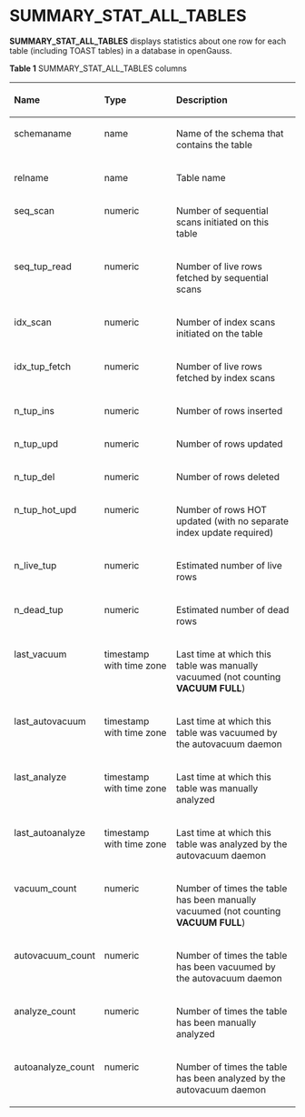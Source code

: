 # SUMMARY\_STAT\_ALL\_TABLES<a name="EN-US_TOPIC_0289900095"></a>

**SUMMARY\_STAT\_ALL\_TABLES**  displays statistics about one row for each table \(including TOAST tables\) in a database in openGauss.

**Table  1**  SUMMARY\_STAT\_ALL\_TABLES columns

<a name="en-us_topic_0283136547_en-us_topic_0237122589_table94001310104614"></a>
<table><thead align="left"><tr id="en-us_topic_0283136547_en-us_topic_0237122589_row1761211108466"><th class="cellrowborder" valign="top" width="23.05%" id="mcps1.2.4.1.1"><p id="en-us_topic_0283136547_en-us_topic_0237122589_p26121310184610"><a name="en-us_topic_0283136547_en-us_topic_0237122589_p26121310184610"></a><a name="en-us_topic_0283136547_en-us_topic_0237122589_p26121310184610"></a><strong id="b191701774135"><a name="b191701774135"></a><a name="b191701774135"></a>Name</strong></p>
</th>
<th class="cellrowborder" valign="top" width="27.04%" id="mcps1.2.4.1.2"><p id="en-us_topic_0283136547_en-us_topic_0237122589_p13612151019460"><a name="en-us_topic_0283136547_en-us_topic_0237122589_p13612151019460"></a><a name="en-us_topic_0283136547_en-us_topic_0237122589_p13612151019460"></a><strong id="b2867137111319"><a name="b2867137111319"></a><a name="b2867137111319"></a>Type</strong></p>
</th>
<th class="cellrowborder" valign="top" width="49.91%" id="mcps1.2.4.1.3"><p id="en-us_topic_0283136547_en-us_topic_0237122589_p26120107465"><a name="en-us_topic_0283136547_en-us_topic_0237122589_p26120107465"></a><a name="en-us_topic_0283136547_en-us_topic_0237122589_p26120107465"></a><strong id="b887811816133"><a name="b887811816133"></a><a name="b887811816133"></a>Description</strong></p>
</th>
</tr>
</thead>
<tbody><tr id="en-us_topic_0283136547_en-us_topic_0237122589_row961311084618"><td class="cellrowborder" valign="top" width="23.05%" headers="mcps1.2.4.1.1 "><p id="en-us_topic_0283136547_en-us_topic_0237122589_p13613111018467"><a name="en-us_topic_0283136547_en-us_topic_0237122589_p13613111018467"></a><a name="en-us_topic_0283136547_en-us_topic_0237122589_p13613111018467"></a>schemaname</p>
</td>
<td class="cellrowborder" valign="top" width="27.04%" headers="mcps1.2.4.1.2 "><p id="en-us_topic_0283136547_en-us_topic_0237122589_p1761312109467"><a name="en-us_topic_0283136547_en-us_topic_0237122589_p1761312109467"></a><a name="en-us_topic_0283136547_en-us_topic_0237122589_p1761312109467"></a>name</p>
</td>
<td class="cellrowborder" valign="top" width="49.91%" headers="mcps1.2.4.1.3 "><p id="en-us_topic_0283136547_en-us_topic_0237122589_p3613171044616"><a name="en-us_topic_0283136547_en-us_topic_0237122589_p3613171044616"></a><a name="en-us_topic_0283136547_en-us_topic_0237122589_p3613171044616"></a>Name of the schema that contains the table</p>
</td>
</tr>
<tr id="en-us_topic_0283136547_en-us_topic_0237122589_row18613710114613"><td class="cellrowborder" valign="top" width="23.05%" headers="mcps1.2.4.1.1 "><p id="en-us_topic_0283136547_en-us_topic_0237122589_p16131510144615"><a name="en-us_topic_0283136547_en-us_topic_0237122589_p16131510144615"></a><a name="en-us_topic_0283136547_en-us_topic_0237122589_p16131510144615"></a>relname</p>
</td>
<td class="cellrowborder" valign="top" width="27.04%" headers="mcps1.2.4.1.2 "><p id="en-us_topic_0283136547_en-us_topic_0237122589_p196131310144610"><a name="en-us_topic_0283136547_en-us_topic_0237122589_p196131310144610"></a><a name="en-us_topic_0283136547_en-us_topic_0237122589_p196131310144610"></a>name</p>
</td>
<td class="cellrowborder" valign="top" width="49.91%" headers="mcps1.2.4.1.3 "><p id="en-us_topic_0283136547_en-us_topic_0237122589_p8613191064610"><a name="en-us_topic_0283136547_en-us_topic_0237122589_p8613191064610"></a><a name="en-us_topic_0283136547_en-us_topic_0237122589_p8613191064610"></a>Table name</p>
</td>
</tr>
<tr id="en-us_topic_0283136547_en-us_topic_0237122589_row1361391015466"><td class="cellrowborder" valign="top" width="23.05%" headers="mcps1.2.4.1.1 "><p id="en-us_topic_0283136547_en-us_topic_0237122589_p461321014618"><a name="en-us_topic_0283136547_en-us_topic_0237122589_p461321014618"></a><a name="en-us_topic_0283136547_en-us_topic_0237122589_p461321014618"></a>seq_scan</p>
</td>
<td class="cellrowborder" valign="top" width="27.04%" headers="mcps1.2.4.1.2 "><p id="en-us_topic_0283136547_en-us_topic_0237122589_p16141510194612"><a name="en-us_topic_0283136547_en-us_topic_0237122589_p16141510194612"></a><a name="en-us_topic_0283136547_en-us_topic_0237122589_p16141510194612"></a>numeric</p>
</td>
<td class="cellrowborder" valign="top" width="49.91%" headers="mcps1.2.4.1.3 "><p id="en-us_topic_0283136547_en-us_topic_0237122589_p1661419105467"><a name="en-us_topic_0283136547_en-us_topic_0237122589_p1661419105467"></a><a name="en-us_topic_0283136547_en-us_topic_0237122589_p1661419105467"></a>Number of sequential scans initiated on this table</p>
</td>
</tr>
<tr id="en-us_topic_0283136547_en-us_topic_0237122589_row8614110124610"><td class="cellrowborder" valign="top" width="23.05%" headers="mcps1.2.4.1.1 "><p id="en-us_topic_0283136547_en-us_topic_0237122589_p861771013465"><a name="en-us_topic_0283136547_en-us_topic_0237122589_p861771013465"></a><a name="en-us_topic_0283136547_en-us_topic_0237122589_p861771013465"></a>seq_tup_read</p>
</td>
<td class="cellrowborder" valign="top" width="27.04%" headers="mcps1.2.4.1.2 "><p id="en-us_topic_0283136547_en-us_topic_0237122589_p14617171014613"><a name="en-us_topic_0283136547_en-us_topic_0237122589_p14617171014613"></a><a name="en-us_topic_0283136547_en-us_topic_0237122589_p14617171014613"></a>numeric</p>
</td>
<td class="cellrowborder" valign="top" width="49.91%" headers="mcps1.2.4.1.3 "><p id="en-us_topic_0283136547_en-us_topic_0237122589_p13617131064616"><a name="en-us_topic_0283136547_en-us_topic_0237122589_p13617131064616"></a><a name="en-us_topic_0283136547_en-us_topic_0237122589_p13617131064616"></a>Number of live rows fetched by sequential scans</p>
</td>
</tr>
<tr id="en-us_topic_0283136547_en-us_topic_0237122589_row961719108463"><td class="cellrowborder" valign="top" width="23.05%" headers="mcps1.2.4.1.1 "><p id="en-us_topic_0283136547_en-us_topic_0237122589_p1961713108463"><a name="en-us_topic_0283136547_en-us_topic_0237122589_p1961713108463"></a><a name="en-us_topic_0283136547_en-us_topic_0237122589_p1961713108463"></a>idx_scan</p>
</td>
<td class="cellrowborder" valign="top" width="27.04%" headers="mcps1.2.4.1.2 "><p id="en-us_topic_0283136547_en-us_topic_0237122589_p161701010466"><a name="en-us_topic_0283136547_en-us_topic_0237122589_p161701010466"></a><a name="en-us_topic_0283136547_en-us_topic_0237122589_p161701010466"></a>numeric</p>
</td>
<td class="cellrowborder" valign="top" width="49.91%" headers="mcps1.2.4.1.3 "><p id="en-us_topic_0283136547_en-us_topic_0237122589_p161817102469"><a name="en-us_topic_0283136547_en-us_topic_0237122589_p161817102469"></a><a name="en-us_topic_0283136547_en-us_topic_0237122589_p161817102469"></a>Number of index scans initiated on the table</p>
</td>
</tr>
<tr id="en-us_topic_0283136547_en-us_topic_0237122589_row861851013466"><td class="cellrowborder" valign="top" width="23.05%" headers="mcps1.2.4.1.1 "><p id="en-us_topic_0283136547_en-us_topic_0237122589_p4618111084615"><a name="en-us_topic_0283136547_en-us_topic_0237122589_p4618111084615"></a><a name="en-us_topic_0283136547_en-us_topic_0237122589_p4618111084615"></a>idx_tup_fetch</p>
</td>
<td class="cellrowborder" valign="top" width="27.04%" headers="mcps1.2.4.1.2 "><p id="en-us_topic_0283136547_en-us_topic_0237122589_p19618201094611"><a name="en-us_topic_0283136547_en-us_topic_0237122589_p19618201094611"></a><a name="en-us_topic_0283136547_en-us_topic_0237122589_p19618201094611"></a>numeric</p>
</td>
<td class="cellrowborder" valign="top" width="49.91%" headers="mcps1.2.4.1.3 "><p id="en-us_topic_0283136547_en-us_topic_0237122589_p4618161094618"><a name="en-us_topic_0283136547_en-us_topic_0237122589_p4618161094618"></a><a name="en-us_topic_0283136547_en-us_topic_0237122589_p4618161094618"></a>Number of live rows fetched by index scans</p>
</td>
</tr>
<tr id="en-us_topic_0283136547_en-us_topic_0237122589_row261881054617"><td class="cellrowborder" valign="top" width="23.05%" headers="mcps1.2.4.1.1 "><p id="en-us_topic_0283136547_en-us_topic_0237122589_p1361810107461"><a name="en-us_topic_0283136547_en-us_topic_0237122589_p1361810107461"></a><a name="en-us_topic_0283136547_en-us_topic_0237122589_p1361810107461"></a>n_tup_ins</p>
</td>
<td class="cellrowborder" valign="top" width="27.04%" headers="mcps1.2.4.1.2 "><p id="en-us_topic_0283136547_en-us_topic_0237122589_p1261971074618"><a name="en-us_topic_0283136547_en-us_topic_0237122589_p1261971074618"></a><a name="en-us_topic_0283136547_en-us_topic_0237122589_p1261971074618"></a>numeric</p>
</td>
<td class="cellrowborder" valign="top" width="49.91%" headers="mcps1.2.4.1.3 "><p id="en-us_topic_0283136547_en-us_topic_0237122589_p13619610174612"><a name="en-us_topic_0283136547_en-us_topic_0237122589_p13619610174612"></a><a name="en-us_topic_0283136547_en-us_topic_0237122589_p13619610174612"></a>Number of rows inserted</p>
</td>
</tr>
<tr id="en-us_topic_0283136547_en-us_topic_0237122589_row17619181016463"><td class="cellrowborder" valign="top" width="23.05%" headers="mcps1.2.4.1.1 "><p id="en-us_topic_0283136547_en-us_topic_0237122589_p1361911104461"><a name="en-us_topic_0283136547_en-us_topic_0237122589_p1361911104461"></a><a name="en-us_topic_0283136547_en-us_topic_0237122589_p1361911104461"></a>n_tup_upd</p>
</td>
<td class="cellrowborder" valign="top" width="27.04%" headers="mcps1.2.4.1.2 "><p id="en-us_topic_0283136547_en-us_topic_0237122589_p861911018469"><a name="en-us_topic_0283136547_en-us_topic_0237122589_p861911018469"></a><a name="en-us_topic_0283136547_en-us_topic_0237122589_p861911018469"></a>numeric</p>
</td>
<td class="cellrowborder" valign="top" width="49.91%" headers="mcps1.2.4.1.3 "><p id="en-us_topic_0283136547_en-us_topic_0237122589_p5619161004610"><a name="en-us_topic_0283136547_en-us_topic_0237122589_p5619161004610"></a><a name="en-us_topic_0283136547_en-us_topic_0237122589_p5619161004610"></a>Number of rows updated</p>
</td>
</tr>
<tr id="en-us_topic_0283136547_en-us_topic_0237122589_row7619131015468"><td class="cellrowborder" valign="top" width="23.05%" headers="mcps1.2.4.1.1 "><p id="en-us_topic_0283136547_en-us_topic_0237122589_p1961911034614"><a name="en-us_topic_0283136547_en-us_topic_0237122589_p1961911034614"></a><a name="en-us_topic_0283136547_en-us_topic_0237122589_p1961911034614"></a>n_tup_del</p>
</td>
<td class="cellrowborder" valign="top" width="27.04%" headers="mcps1.2.4.1.2 "><p id="en-us_topic_0283136547_en-us_topic_0237122589_p11619141017461"><a name="en-us_topic_0283136547_en-us_topic_0237122589_p11619141017461"></a><a name="en-us_topic_0283136547_en-us_topic_0237122589_p11619141017461"></a>numeric</p>
</td>
<td class="cellrowborder" valign="top" width="49.91%" headers="mcps1.2.4.1.3 "><p id="en-us_topic_0283136547_en-us_topic_0237122589_p136191310174618"><a name="en-us_topic_0283136547_en-us_topic_0237122589_p136191310174618"></a><a name="en-us_topic_0283136547_en-us_topic_0237122589_p136191310174618"></a>Number of rows deleted</p>
</td>
</tr>
<tr id="en-us_topic_0283136547_en-us_topic_0237122589_row5620610144615"><td class="cellrowborder" valign="top" width="23.05%" headers="mcps1.2.4.1.1 "><p id="en-us_topic_0283136547_en-us_topic_0237122589_p166201110144619"><a name="en-us_topic_0283136547_en-us_topic_0237122589_p166201110144619"></a><a name="en-us_topic_0283136547_en-us_topic_0237122589_p166201110144619"></a>n_tup_hot_upd</p>
</td>
<td class="cellrowborder" valign="top" width="27.04%" headers="mcps1.2.4.1.2 "><p id="en-us_topic_0283136547_en-us_topic_0237122589_p1962011010466"><a name="en-us_topic_0283136547_en-us_topic_0237122589_p1962011010466"></a><a name="en-us_topic_0283136547_en-us_topic_0237122589_p1962011010466"></a>numeric</p>
</td>
<td class="cellrowborder" valign="top" width="49.91%" headers="mcps1.2.4.1.3 "><p id="en-us_topic_0283136547_en-us_topic_0237122589_p4620210194611"><a name="en-us_topic_0283136547_en-us_topic_0237122589_p4620210194611"></a><a name="en-us_topic_0283136547_en-us_topic_0237122589_p4620210194611"></a>Number of rows HOT updated (with no separate index update required)</p>
</td>
</tr>
<tr id="en-us_topic_0283136547_en-us_topic_0237122589_row4620410174616"><td class="cellrowborder" valign="top" width="23.05%" headers="mcps1.2.4.1.1 "><p id="en-us_topic_0283136547_en-us_topic_0237122589_p126201010174618"><a name="en-us_topic_0283136547_en-us_topic_0237122589_p126201010174618"></a><a name="en-us_topic_0283136547_en-us_topic_0237122589_p126201010174618"></a>n_live_tup</p>
</td>
<td class="cellrowborder" valign="top" width="27.04%" headers="mcps1.2.4.1.2 "><p id="en-us_topic_0283136547_en-us_topic_0237122589_p262041017462"><a name="en-us_topic_0283136547_en-us_topic_0237122589_p262041017462"></a><a name="en-us_topic_0283136547_en-us_topic_0237122589_p262041017462"></a>numeric</p>
</td>
<td class="cellrowborder" valign="top" width="49.91%" headers="mcps1.2.4.1.3 "><p id="en-us_topic_0283136547_en-us_topic_0237122589_p17620111004614"><a name="en-us_topic_0283136547_en-us_topic_0237122589_p17620111004614"></a><a name="en-us_topic_0283136547_en-us_topic_0237122589_p17620111004614"></a>Estimated number of live rows</p>
</td>
</tr>
<tr id="en-us_topic_0283136547_en-us_topic_0237122589_row6620171020468"><td class="cellrowborder" valign="top" width="23.05%" headers="mcps1.2.4.1.1 "><p id="en-us_topic_0283136547_en-us_topic_0237122589_p17620131016466"><a name="en-us_topic_0283136547_en-us_topic_0237122589_p17620131016466"></a><a name="en-us_topic_0283136547_en-us_topic_0237122589_p17620131016466"></a>n_dead_tup</p>
</td>
<td class="cellrowborder" valign="top" width="27.04%" headers="mcps1.2.4.1.2 "><p id="en-us_topic_0283136547_en-us_topic_0237122589_p20621710144618"><a name="en-us_topic_0283136547_en-us_topic_0237122589_p20621710144618"></a><a name="en-us_topic_0283136547_en-us_topic_0237122589_p20621710144618"></a>numeric</p>
</td>
<td class="cellrowborder" valign="top" width="49.91%" headers="mcps1.2.4.1.3 "><p id="en-us_topic_0283136547_en-us_topic_0237122589_p162121004618"><a name="en-us_topic_0283136547_en-us_topic_0237122589_p162121004618"></a><a name="en-us_topic_0283136547_en-us_topic_0237122589_p162121004618"></a>Estimated number of dead rows</p>
</td>
</tr>
<tr id="en-us_topic_0283136547_en-us_topic_0237122589_row962181015462"><td class="cellrowborder" valign="top" width="23.05%" headers="mcps1.2.4.1.1 "><p id="en-us_topic_0283136547_en-us_topic_0237122589_p1062161024620"><a name="en-us_topic_0283136547_en-us_topic_0237122589_p1062161024620"></a><a name="en-us_topic_0283136547_en-us_topic_0237122589_p1062161024620"></a>last_vacuum</p>
</td>
<td class="cellrowborder" valign="top" width="27.04%" headers="mcps1.2.4.1.2 "><p id="en-us_topic_0283136547_en-us_topic_0237122589_p4621010184618"><a name="en-us_topic_0283136547_en-us_topic_0237122589_p4621010184618"></a><a name="en-us_topic_0283136547_en-us_topic_0237122589_p4621010184618"></a>timestamp with time zone</p>
</td>
<td class="cellrowborder" valign="top" width="49.91%" headers="mcps1.2.4.1.3 "><p id="en-us_topic_0283136547_en-us_topic_0237122589_p1462151012468"><a name="en-us_topic_0283136547_en-us_topic_0237122589_p1462151012468"></a><a name="en-us_topic_0283136547_en-us_topic_0237122589_p1462151012468"></a>Last time at which this table was manually vacuumed (not counting <strong id="b12241122561315"><a name="b12241122561315"></a><a name="b12241122561315"></a>VACUUM FULL</strong>)</p>
</td>
</tr>
<tr id="en-us_topic_0283136547_en-us_topic_0237122589_row17621110134610"><td class="cellrowborder" valign="top" width="23.05%" headers="mcps1.2.4.1.1 "><p id="en-us_topic_0283136547_en-us_topic_0237122589_p14621210134612"><a name="en-us_topic_0283136547_en-us_topic_0237122589_p14621210134612"></a><a name="en-us_topic_0283136547_en-us_topic_0237122589_p14621210134612"></a>last_autovacuum</p>
</td>
<td class="cellrowborder" valign="top" width="27.04%" headers="mcps1.2.4.1.2 "><p id="en-us_topic_0283136547_en-us_topic_0237122589_p862171016461"><a name="en-us_topic_0283136547_en-us_topic_0237122589_p862171016461"></a><a name="en-us_topic_0283136547_en-us_topic_0237122589_p862171016461"></a>timestamp with time zone</p>
</td>
<td class="cellrowborder" valign="top" width="49.91%" headers="mcps1.2.4.1.3 "><p id="en-us_topic_0283136547_en-us_topic_0237122589_p3622710154617"><a name="en-us_topic_0283136547_en-us_topic_0237122589_p3622710154617"></a><a name="en-us_topic_0283136547_en-us_topic_0237122589_p3622710154617"></a>Last time at which this table was vacuumed by the autovacuum daemon</p>
</td>
</tr>
<tr id="en-us_topic_0283136547_en-us_topic_0237122589_row1562261074616"><td class="cellrowborder" valign="top" width="23.05%" headers="mcps1.2.4.1.1 "><p id="en-us_topic_0283136547_en-us_topic_0237122589_p2622101016467"><a name="en-us_topic_0283136547_en-us_topic_0237122589_p2622101016467"></a><a name="en-us_topic_0283136547_en-us_topic_0237122589_p2622101016467"></a>last_analyze</p>
</td>
<td class="cellrowborder" valign="top" width="27.04%" headers="mcps1.2.4.1.2 "><p id="en-us_topic_0283136547_en-us_topic_0237122589_p14622110134611"><a name="en-us_topic_0283136547_en-us_topic_0237122589_p14622110134611"></a><a name="en-us_topic_0283136547_en-us_topic_0237122589_p14622110134611"></a>timestamp with time zone</p>
</td>
<td class="cellrowborder" valign="top" width="49.91%" headers="mcps1.2.4.1.3 "><p id="en-us_topic_0283136547_en-us_topic_0237122589_p136226104468"><a name="en-us_topic_0283136547_en-us_topic_0237122589_p136226104468"></a><a name="en-us_topic_0283136547_en-us_topic_0237122589_p136226104468"></a>Last time at which this table was manually analyzed</p>
</td>
</tr>
<tr id="en-us_topic_0283136547_en-us_topic_0237122589_row1762281064619"><td class="cellrowborder" valign="top" width="23.05%" headers="mcps1.2.4.1.1 "><p id="en-us_topic_0283136547_en-us_topic_0237122589_p196221102469"><a name="en-us_topic_0283136547_en-us_topic_0237122589_p196221102469"></a><a name="en-us_topic_0283136547_en-us_topic_0237122589_p196221102469"></a>last_autoanalyze</p>
</td>
<td class="cellrowborder" valign="top" width="27.04%" headers="mcps1.2.4.1.2 "><p id="en-us_topic_0283136547_en-us_topic_0237122589_p462261012464"><a name="en-us_topic_0283136547_en-us_topic_0237122589_p462261012464"></a><a name="en-us_topic_0283136547_en-us_topic_0237122589_p462261012464"></a>timestamp with time zone</p>
</td>
<td class="cellrowborder" valign="top" width="49.91%" headers="mcps1.2.4.1.3 "><p id="en-us_topic_0283136547_en-us_topic_0237122589_p11622210154618"><a name="en-us_topic_0283136547_en-us_topic_0237122589_p11622210154618"></a><a name="en-us_topic_0283136547_en-us_topic_0237122589_p11622210154618"></a>Last time at which this table was analyzed by the autovacuum daemon</p>
</td>
</tr>
<tr id="en-us_topic_0283136547_en-us_topic_0237122589_row18623151019461"><td class="cellrowborder" valign="top" width="23.05%" headers="mcps1.2.4.1.1 "><p id="en-us_topic_0283136547_en-us_topic_0237122589_p962320108468"><a name="en-us_topic_0283136547_en-us_topic_0237122589_p962320108468"></a><a name="en-us_topic_0283136547_en-us_topic_0237122589_p962320108468"></a>vacuum_count</p>
</td>
<td class="cellrowborder" valign="top" width="27.04%" headers="mcps1.2.4.1.2 "><p id="en-us_topic_0283136547_en-us_topic_0237122589_p8623191015460"><a name="en-us_topic_0283136547_en-us_topic_0237122589_p8623191015460"></a><a name="en-us_topic_0283136547_en-us_topic_0237122589_p8623191015460"></a>numeric</p>
</td>
<td class="cellrowborder" valign="top" width="49.91%" headers="mcps1.2.4.1.3 "><p id="en-us_topic_0283136547_en-us_topic_0237122589_p962391024615"><a name="en-us_topic_0283136547_en-us_topic_0237122589_p962391024615"></a><a name="en-us_topic_0283136547_en-us_topic_0237122589_p962391024615"></a>Number of times the table has been manually vacuumed (not counting <strong id="b0640133111133"><a name="b0640133111133"></a><a name="b0640133111133"></a>VACUUM FULL</strong>)</p>
</td>
</tr>
<tr id="en-us_topic_0283136547_en-us_topic_0237122589_row15623010184615"><td class="cellrowborder" valign="top" width="23.05%" headers="mcps1.2.4.1.1 "><p id="en-us_topic_0283136547_en-us_topic_0237122589_p76235101461"><a name="en-us_topic_0283136547_en-us_topic_0237122589_p76235101461"></a><a name="en-us_topic_0283136547_en-us_topic_0237122589_p76235101461"></a>autovacuum_count</p>
</td>
<td class="cellrowborder" valign="top" width="27.04%" headers="mcps1.2.4.1.2 "><p id="en-us_topic_0283136547_en-us_topic_0237122589_p462331054618"><a name="en-us_topic_0283136547_en-us_topic_0237122589_p462331054618"></a><a name="en-us_topic_0283136547_en-us_topic_0237122589_p462331054618"></a>numeric</p>
</td>
<td class="cellrowborder" valign="top" width="49.91%" headers="mcps1.2.4.1.3 "><p id="en-us_topic_0283136547_en-us_topic_0237122589_p196231410154616"><a name="en-us_topic_0283136547_en-us_topic_0237122589_p196231410154616"></a><a name="en-us_topic_0283136547_en-us_topic_0237122589_p196231410154616"></a>Number of times the table has been vacuumed by the autovacuum daemon</p>
</td>
</tr>
<tr id="en-us_topic_0283136547_en-us_topic_0237122589_row1162391014462"><td class="cellrowborder" valign="top" width="23.05%" headers="mcps1.2.4.1.1 "><p id="en-us_topic_0283136547_en-us_topic_0237122589_p156241410134619"><a name="en-us_topic_0283136547_en-us_topic_0237122589_p156241410134619"></a><a name="en-us_topic_0283136547_en-us_topic_0237122589_p156241410134619"></a>analyze_count</p>
</td>
<td class="cellrowborder" valign="top" width="27.04%" headers="mcps1.2.4.1.2 "><p id="en-us_topic_0283136547_en-us_topic_0237122589_p9624910104617"><a name="en-us_topic_0283136547_en-us_topic_0237122589_p9624910104617"></a><a name="en-us_topic_0283136547_en-us_topic_0237122589_p9624910104617"></a>numeric</p>
</td>
<td class="cellrowborder" valign="top" width="49.91%" headers="mcps1.2.4.1.3 "><p id="en-us_topic_0283136547_en-us_topic_0237122589_p06241110104615"><a name="en-us_topic_0283136547_en-us_topic_0237122589_p06241110104615"></a><a name="en-us_topic_0283136547_en-us_topic_0237122589_p06241110104615"></a>Number of times the table has been manually analyzed</p>
</td>
</tr>
<tr id="en-us_topic_0283136547_en-us_topic_0237122589_row9624310174618"><td class="cellrowborder" valign="top" width="23.05%" headers="mcps1.2.4.1.1 "><p id="en-us_topic_0283136547_en-us_topic_0237122589_p3624161034613"><a name="en-us_topic_0283136547_en-us_topic_0237122589_p3624161034613"></a><a name="en-us_topic_0283136547_en-us_topic_0237122589_p3624161034613"></a>autoanalyze_count</p>
</td>
<td class="cellrowborder" valign="top" width="27.04%" headers="mcps1.2.4.1.2 "><p id="en-us_topic_0283136547_en-us_topic_0237122589_p1262481016466"><a name="en-us_topic_0283136547_en-us_topic_0237122589_p1262481016466"></a><a name="en-us_topic_0283136547_en-us_topic_0237122589_p1262481016466"></a>numeric</p>
</td>
<td class="cellrowborder" valign="top" width="49.91%" headers="mcps1.2.4.1.3 "><p id="en-us_topic_0283136547_en-us_topic_0237122589_p1624171015464"><a name="en-us_topic_0283136547_en-us_topic_0237122589_p1624171015464"></a><a name="en-us_topic_0283136547_en-us_topic_0237122589_p1624171015464"></a>Number of times the table has been analyzed by the autovacuum daemon</p>
</td>
</tr>
</tbody>
</table>

